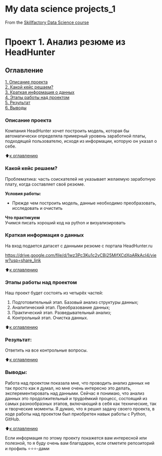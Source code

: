 # My data science projects_1
From the [Skillfactory Data Science course](https://skillfactory.ru/data-scientist)


# Проект 1. Анализ резюме из HeadHunter

## Оглавление
[1. Описание проекта](https://github.com/Andrdeni/sf_data_science/blob/main/README.md#Описание-проекта)  
[2. Какой кейс решаем?](https://github.com/Andrdeni/sf_data_science/blob/main/README.md#Какой-кейс-решаем)  
[3. Краткая информация о данных](https://github.com/Andrdeni/sf_data_science/blob/main/README.md#Краткая-информация-о-данных)  
[4. Этапы работы над проектом](https://github.com/Andrdeni/sf_data_science/blob/main/README.md#Этапы-работы-над-проектом)  
[5. Результат](https://github.com/Andrdeni/sf_data_science/blob/main/README.md#Результат)    
[6. Выводы](https://github.com/Andrdeni/sf_data_science/blob/main/README.md#Выводы) 

### Описание проекта    
Компания HeadHunter хочет построить модель, которая бы автоматически определяла примерный уровень заработной платы, подходящей пользователю, исходя из информации, которую он указал о себе.

:arrow_up:[к оглавлению](https://github.com/Andrdeni/sf_data_science/blob/main/README.md#Оглавление)


### Какой кейс решаем?    
Проблематика: часть соискателей не указывает желаемую заработную плату, когда составляет своё резюме.

**Условия работы:**  
- Прежде чем построить модель, данные необходимо преобразовать, исследовать и очистить


**Что практикуем**     
Учимся писать хороший код на python и визуализировать


### Краткая информация о данных
На вход подается датасет с данными резюме с портала HeadHunter.ru

https://drive.google.com/file/d/1wz3Pc3Ku1c2vCBj25MifXCdXpARkAcI4/view?usp=share_link
  
:arrow_up:[к оглавлению](https://github.com/Andrdeni/sf_data_science/blob/main/README.md#Оглавление)


### Этапы работы над проектом  
Наш проект будет состоять из четырёх частей:
1. Подготовительный этап. Базовый анализ структуры данных;
2. Аналитический этап. Преобразование данных;
3. Практический этап. Разведывательный анализ;
4. Контрольный этап. Очистка данных.

:arrow_up:[к оглавлению](https://github.com/Andrdeni/sf_data_science/blob/main/README.md#Оглавление)


### Результат:  
Ответить на все контрольные вопросы.

:arrow_up:[к оглавлению](https://github.com/Andrdeni/sf_data_science/blob/main/README.md#Оглавление)


### Выводы: 
Работа над проектом показала мне, что проводить анализ данных не так просто как я думал, но мне очень интересно это делать, эксперементировать над данными. Сейчас я понимаю, что анализ данных это продолжительный и трудоёмкий процесс, состоящий из самых разнообразных этапов, включающий в себя как технические, так и творческие моменты. Я думаю, что я решил задачу своего проекта, в ходе работы над проектом был приобретен навык работы с Python, GitHub.

:arrow_up:[к оглавлению](https://github.com/Andrdeni/sf_data_science/blob/main/README.md#Оглавление)


Если информация по этому проекту покажется вам интересной или полезной, то я буду очень вам благодарен, если отметите репозиторий и профиль ⭐️⭐️⭐️-дами